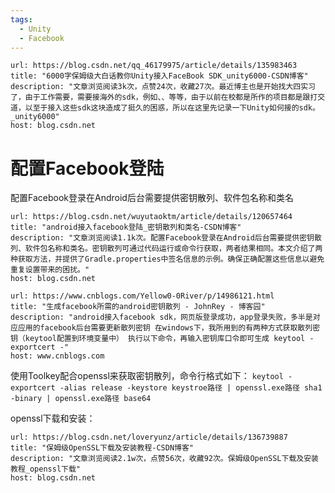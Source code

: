 ```yaml
---
tags:
  - Unity
  - Facebook
---
```


```cardlink
url: https://blog.csdn.net/qq_46179975/article/details/135983463
title: "6000字保姆级大白话教你Unity接入FaceBook SDK_unity6000-CSDN博客"
description: "文章浏览阅读3k次，点赞24次，收藏27次。最近博主也是开始找大四实习了，由于工作需要，需要接海外的sdk，例如、、等等，由于以前在校都是所作的项目都是跟打交道，以至于接入这些sdk这块造成了挺久的困惑，所以在这里先记录一下Unity如何接的sdk。_unity6000"
host: blog.csdn.net
```

# 配置Facebook登陆
配置Facebook登录在Android后台需要提供密钥散列、软件包名称和类名

```cardlink
url: https://blog.csdn.net/wuyutaoktm/article/details/120657464
title: "android接入facebook登陆_密钥散列和类名-CSDN博客"
description: "文章浏览阅读1.1k次。配置Facebook登录在Android后台需要提供密钥散列、软件包名称和类名。密钥散列可通过代码运行或命令行获取，两者结果相同。本文介绍了两种获取方法，并提供了Gradle.properties中签名信息的示例。确保正确配置这些信息以避免重复设置带来的困扰。"
host: blog.csdn.net
```

```cardlink
url: https://www.cnblogs.com/Yellow0-0River/p/14986121.html
title: "生成facebook所需的android密钥散列 - JohnRey - 博客园"
description: "android接入facebook sdk，网页版登录成功，app登录失败，多半是对应应用的facebook后台需要更新散列密钥 在windows下，我所用到的有两种方式获取散列密钥（keytool配置到环境变量中） 执行以下命令，再输入密钥库口令即可生成 keytool -exportcert -"
host: www.cnblogs.com
```

使用Toolkey配合openssl来获取密钥散列，命令行格式如下：
`keytool -exportcert -alias release -keystore keystroe路径 | openssl.exe路径 sha1 -binary | openssl.exe路径 base64`

openssl下载和安装：
```cardlink
url: https://blog.csdn.net/loveryunz/article/details/136739887
title: "保姆级OpenSSL下载及安装教程-CSDN博客"
description: "文章浏览阅读2.1w次，点赞56次，收藏92次。保姆级OpenSSL下载及安装教程_openssl下载"
host: blog.csdn.net
```
